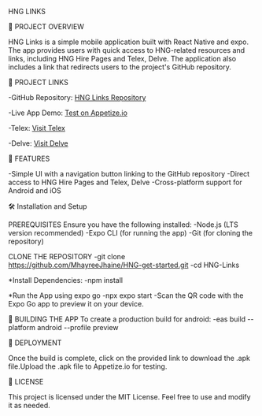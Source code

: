 HNG LINKS

📌 PROJECT OVERVIEW

HNG Links is a simple mobile application built with React Native and expo. The app provides users with quick access to HNG-related resources and links, including HNG Hire Pages and Telex, Delve. The application also includes a link that redirects users to the project's GitHub repository.

🔗 PROJECT LINKS

-GitHub Repository: [HNG Links Repository](https://github.com/MhayreeJhaine/HNG-get-started/tree/main/HNG-Links)

-Live App Demo: [Test on Appetize.io](https://appetize.io/app/b_liiztngd4sdmnsqeeturipxboy)

-Telex: [Visit Telex](https://telex.im/)

-Delve: [Visit Delve](https://delve.fun/)

🚀 FEATURES

-Simple UI with a navigation button linking to the GitHub repository
-Direct access to HNG Hire Pages and Telex, Delve
-Cross-platform support for Android and iOS

🛠️ Installation and Setup

PREREQUISITES
Ensure you have the following installed:
-Node.js (LTS version recommended)
-Expo CLI (for running the app)
-Git (for cloning the repository)

CLONE THE REPOSITORY
-git clone https://github.com/MhayreeJhaine/HNG-get-started.git
-cd HNG-Links

\*Install Dependencies:
-npm install

\*Run the App using expo go
-npx expo start
-Scan the QR code with the Expo Go app to preview it on your device.

🚀 BUILDING THE APP
To create a production build for android:
-eas build --platform android --profile preview

📲 DEPLOYMENT

Once the build is complete, click on the provided link to download the .apk file.Upload the .apk file to Appetize.io for testing.

📜 LICENSE

This project is licensed under the MIT License. Feel free to use and modify it as needed.
